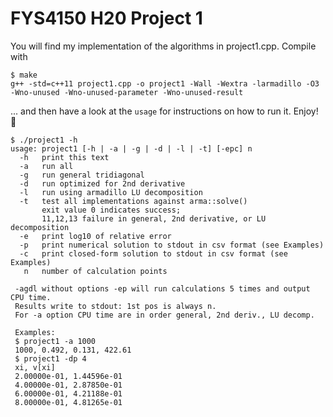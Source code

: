 # FYS4150 H20 Project 1
You will find my implementation of the algorithms in project1.cpp. Compile with
```
$ make
g++ -std=c++11 project1.cpp -o project1 -Wall -Wextra -larmadillo -O3 -Wno-unused -Wno-unused-parameter -Wno-unused-result
```
... and then have a look at the `usage` for instructions on how to run it. Enjoy! :whale:
```
$ ./project1 -h
usage: project1 [-h | -a | -g | -d | -l | -t] [-epc] n
  -h   print this text
  -a   run all
  -g   run general tridiagonal
  -d   run optimized for 2nd derivative
  -l   run using armadillo LU decomposition
  -t   test all implementations against arma::solve()
       exit value 0 indicates success;
       11,12,13 failure in general, 2nd derivative, or LU decomposition
  -e   print log10 of relative error
  -p   print numerical solution to stdout in csv format (see Examples)
  -c   print closed-form solution to stdout in csv format (see Examples)
   n   number of calculation points

 -agdl without options -ep will run calculations 5 times and output CPU time.
 Results write to stdout: 1st pos is always n.
 For -a option CPU time are in order general, 2nd deriv., LU decomp.

 Examples:
 $ project1 -a 1000
 1000, 0.492, 0.131, 422.61
 $ project1 -dp 4
 xi, v[xi]
 2.00000e-01, 1.44596e-01
 4.00000e-01, 2.87850e-01
 6.00000e-01, 4.21188e-01
 8.00000e-01, 4.81265e-01
```
